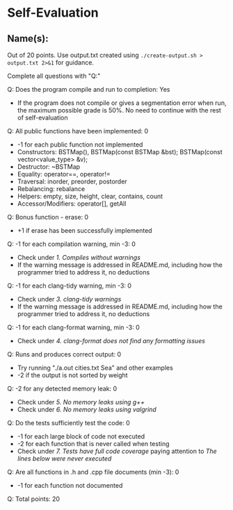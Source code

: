 # Self-Evaluation

## Name(s): 

Out of 20 points. Use output.txt created using 
`./create-output.sh > output.txt 2>&1` for guidance.

Complete all questions with "Q:"

Q: Does the program compile and run to completion: Yes

- If the program does not compile or gives a segmentation error when run, 
the maximum possible grade is 50%. No need to continue with the rest of self-evaluation

Q: All public functions have been implemented: 0

- -1 for each public function not implemented
- Constructors:  BSTMap(), BSTMap(const BSTMap &bst); BSTMap(const vector<value_type> &v);
- Destructor: ~BSTMap
- Equality: operator==, operator!=
- Traversal: inorder, preorder, postorder
- Rebalancing: rebalance
- Helpers: empty, size, height, clear, contains, count
- Accessor/Modifiers: operator[], getAll

Q: Bonus function - erase: 0

- +1 if erase has been successfully implemented

Q: -1 for each compilation warning, min -3: 0

- Check under *1. Compiles without warnings*
- If the warning message is addressed in README.md, including how the programmer tried to address it, no deductions

Q: -1 for each clang-tidy warning, min -3: 0

- Check under *3. clang-tidy warnings*
- If the warning message is addressed in README.md, including how the programmer tried to address it, no deductions

Q: -1 for each clang-format warning, min -3: 0

- Check under *4. clang-format does not find any formatting issues*

Q: Runs and produces correct output: 0

- Try running "./a.out cities.txt Sea" and other examples
- -2 if the output is not sorted by weight

Q: -2 for any detected memory leak: 0

- Check under *5. No memory leaks using g++*
- Check under *6. No memory leaks using valgrind*

Q: Do the tests sufficiently test the code: 0

- -1 for each large block of code not executed
- -2 for each function that is never called when testing
- Check under *7. Tests have full code coverage* paying attention to *The lines below were never executed*

Q: Are all functions in .h and .cpp file documents (min -3): 0

- -1 for each function not documented

Q: Total points: 20